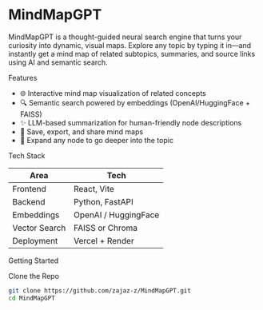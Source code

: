 # MindMapGPT

MindMapGPT is a thought-guided neural search engine that turns your curiosity into dynamic, visual maps. Explore any topic by typing it in—and instantly get a mind map of related subtopics, summaries, and source links using AI and semantic search.

Features

- 🌐 Interactive mind map visualization of related concepts  
- 🔍 Semantic search powered by embeddings (OpenAI/HuggingFace + FAISS)  
- ✨ LLM-based summarization for human-friendly node descriptions  
- 💾 Save, export, and share mind maps  
- 🧭 Expand any node to go deeper into the topic

Tech Stack

| Area          | Tech                         |
|---------------|------------------------------|
| Frontend      | React, Vite                  |
| Backend       | Python, FastAPI              |
| Embeddings    | OpenAI / HuggingFace         |
| Vector Search | FAISS or Chroma              |
| Deployment    | Vercel + Render              |

Getting Started

Clone the Repo

```bash
git clone https://github.com/zajaz-z/MindMapGPT.git
cd MindMapGPT
